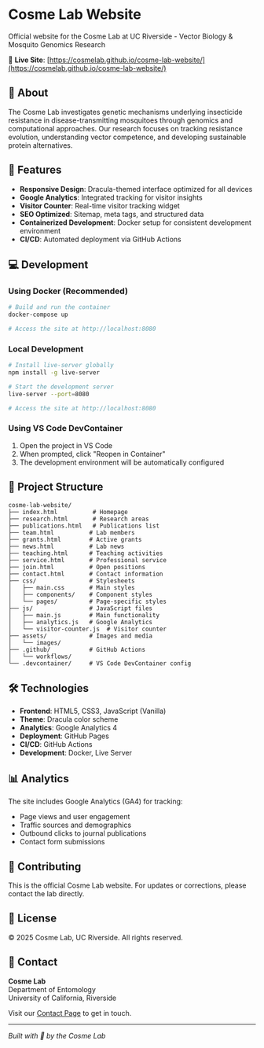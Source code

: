 # Cosme Lab Website

Official website for the Cosme Lab at UC Riverside - Vector Biology & Mosquito Genomics Research

🔗 **Live Site**: [https://cosmelab.github.io/cosme-lab-website/](https://cosmelab.github.io/cosme-lab-website/)

## 🧬 About

The Cosme Lab investigates genetic mechanisms underlying insecticide resistance in disease-transmitting mosquitoes through genomics and computational approaches. Our research focuses on tracking resistance evolution, understanding vector competence, and developing sustainable protein alternatives.

## 🚀 Features

- **Responsive Design**: Dracula-themed interface optimized for all devices
- **Google Analytics**: Integrated tracking for visitor insights
- **Visitor Counter**: Real-time visitor tracking widget
- **SEO Optimized**: Sitemap, meta tags, and structured data
- **Containerized Development**: Docker setup for consistent development environment
- **CI/CD**: Automated deployment via GitHub Actions

## 💻 Development

### Using Docker (Recommended)

```bash
# Build and run the container
docker-compose up

# Access the site at http://localhost:8080
```

### Local Development

```bash
# Install live-server globally
npm install -g live-server

# Start the development server
live-server --port=8080

# Access the site at http://localhost:8080
```

### Using VS Code DevContainer

1. Open the project in VS Code
2. When prompted, click "Reopen in Container"
3. The development environment will be automatically configured

## 📂 Project Structure

```
cosme-lab-website/
├── index.html          # Homepage
├── research.html       # Research areas
├── publications.html   # Publications list
├── team.html          # Lab members
├── grants.html        # Active grants
├── news.html          # Lab news
├── teaching.html      # Teaching activities
├── service.html       # Professional service
├── join.html          # Open positions
├── contact.html       # Contact information
├── css/               # Stylesheets
│   ├── main.css       # Main styles
│   ├── components/    # Component styles
│   └── pages/         # Page-specific styles
├── js/                # JavaScript files
│   ├── main.js        # Main functionality
│   ├── analytics.js   # Google Analytics
│   └── visitor-counter.js  # Visitor counter
├── assets/            # Images and media
│   └── images/
├── .github/           # GitHub Actions
│   └── workflows/
└── .devcontainer/     # VS Code DevContainer config
```

## 🛠️ Technologies

- **Frontend**: HTML5, CSS3, JavaScript (Vanilla)
- **Theme**: Dracula color scheme
- **Analytics**: Google Analytics 4
- **Deployment**: GitHub Pages
- **CI/CD**: GitHub Actions
- **Development**: Docker, Live Server

## 📊 Analytics

The site includes Google Analytics (GA4) for tracking:
- Page views and user engagement
- Traffic sources and demographics
- Outbound clicks to journal publications
- Contact form submissions

## 🤝 Contributing

This is the official Cosme Lab website. For updates or corrections, please contact the lab directly.

## 📝 License

© 2025 Cosme Lab, UC Riverside. All rights reserved.

## 📧 Contact

**Cosme Lab**  
Department of Entomology  
University of California, Riverside  
  
Visit our [Contact Page](https://cosmelab.github.io/cosme-lab-website/contact.html) to get in touch.

---

*Built with 🦟 by the Cosme Lab*